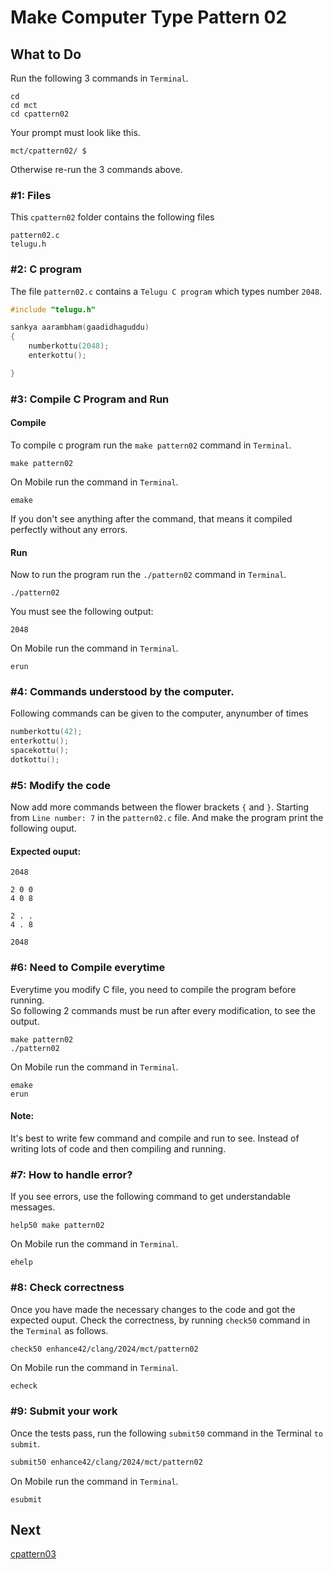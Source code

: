 Make Computer Type Pattern 02
=============================

What to Do
----------
Run the following 3 commands in `Terminal`.

    cd
    cd mct
    cd cpattern02

Your prompt must look like this.

    mct/cpattern02/ $

Otherwise re-run the 3 commands above.


### #1: Files
This `cpattern02` folder contains the following files
```
pattern02.c
telugu.h
```

### #2: C program
The file `pattern02.c` contains a `Telugu C program` which types number `2048`.
```C
#include "telugu.h"

sankya aarambham(gaadidhaguddu)
{
    numberkottu(2048);
    enterkottu();

}
```

### #3: Compile C Program and Run
#### Compile
To compile c program run the `make pattern02` command in `Terminal`.
```
make pattern02
```
On Mobile run the command in `Terminal`.
```
emake
```

If you don't see anything after the command, that means it compiled perfectly without any errors.  
#### Run
Now to run the program run the `./pattern02` command in `Terminal`.
```
./pattern02
```
You must see the following output:
```
2048

```

On Mobile run the command in `Terminal`.
```
erun
```

### #4: Commands understood by the computer.
Following commands can be given to the computer, anynumber of times
```C
numberkottu(42);
enterkottu();
spacekottu();
dotkottu();
```

### #5: Modify the code
Now add more commands between the flower brackets `{` and `}`. Starting from `Line number: 7`  in the `pattern02.c` file. And make the program print the following ouput.
#### Expected ouput:
```
2048

2 0 0
4 0 8

2 . .
4 . 8

2048

```

### #6: Need to Compile everytime
Everytime you modify C file, you need to compile the program before running.  
So following 2 commands must be run after every modification, to see the output. 
```
make pattern02
./pattern02
```
On Mobile run the command in `Terminal`.
```
emake
erun
```

#### Note: 
It's best to write few command and compile and run to see. Instead of writing lots of code and then compiling and running.

### #7: How to handle error?
If you see errors, use the following command to get understandable messages. 
```
help50 make pattern02
```
On Mobile run the command in `Terminal`.
```
ehelp
```

### #8: Check correctness
Once you have made the necessary changes to the code and got the expected ouput. Check the correctness, by running `check50` command in the `Terminal` as follows.  
```bash
check50 enhance42/clang/2024/mct/pattern02
```
On Mobile run the command in `Terminal`.
```
echeck
```

### #9: Submit your work
Once the tests pass, run the following `submit50` command in the Terminal `to submit`.
```bash
submit50 enhance42/clang/2024/mct/pattern02
```
On Mobile run the command in `Terminal`.
```
esubmit
```

Next
----
[cpattern03](../cpattern03/)

